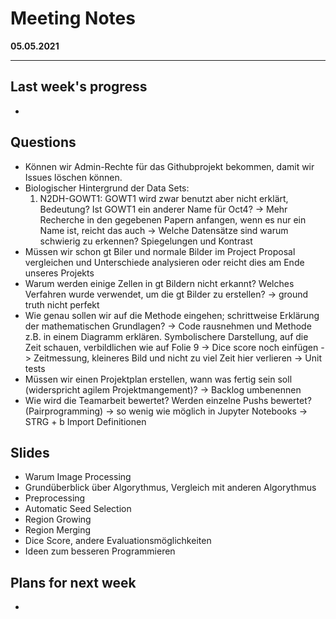 # Meeting Notes
**05.05.2021**

---
## Last week's progress
-

## Questions

- Können wir Admin-Rechte für das Githubprojekt bekommen, damit wir Issues löschen können. 
- Biologischer Hintergrund der Data Sets:
    1. N2DH-GOWT1: GOWT1 wird zwar benutzt aber nicht erklärt, Bedeutung? Ist GOWT1 ein anderer Name für Oct4?
   -> Mehr Recherche in den gegebenen Papern anfangen, wenn es nur ein Name ist, reicht das auch
   -> Welche Datensätze sind warum schwierig zu erkennen? Spiegelungen und Kontrast
- Müssen wir schon gt Biler und normale Bilder im Project Proposal vergleichen und Unterschiede analysieren oder reicht dies am Ende unseres Projekts
- Warum werden einige Zellen in gt Bildern nicht erkannt? Welches Verfahren wurde verwendet, um die gt Bilder zu erstellen?
  -> ground truth nicht perfekt
- Wie genau sollen wir auf die Methode eingehen; schrittweise Erklärung der mathematischen Grundlagen?
  -> Code rausnehmen und Methode z.B. in einem Diagramm erklären. Symbolischere Darstellung, auf die Zeit schauen, verbildlichen wie auf Folie 9
  -> Dice score noch einfügen
  -> Zeitmessung, kleineres Bild und nicht zu viel Zeit hier verlieren
  -> Unit tests
- Müssen wir einen Projektplan erstellen, wann was fertig sein soll (widerspricht agilem Projektmangement)?
  -> Backlog umbenennen
- Wie wird die Teamarbeit bewertet? Werden einzelne Pushs bewertet? (Pairprogramming)
  -> so wenig wie möglich in Jupyter Notebooks
  -> STRG + b Import Definitionen

## Slides
- Warum Image Processing
- Grundüberblick über Algorythmus, Vergleich mit anderen Algorythmus
- Preprocessing
- Automatic Seed Selection
- Region Growing
- Region Merging
- Dice Score, andere Evaluationsmöglichkeiten
- Ideen zum besseren Programmieren




## Plans for next week
-
